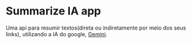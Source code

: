# Summarize IA app


Uma api para resumir textos(direta ou indiretamente por meio dos seus links), utilizando a IA do google, [Gemini](https://gemini.google.com/app).
